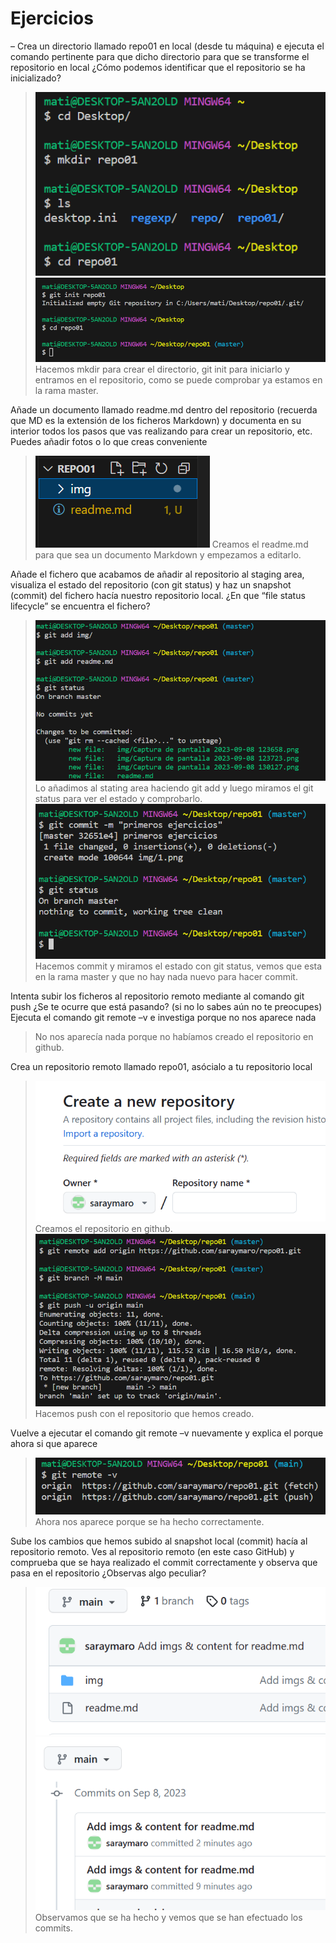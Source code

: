 # Ejercicios

– Crea un directorio llamado repo01 en local (desde tu máquina) e ejecuta el comando
pertinente para que dicho directorio para que se transforme el repositorio en local ¿Cómo podemos
identificar que el repositorio se ha inicializado?
> ![Alt text](<img/Captura de pantalla 2023-09-08 123723.png>)
> ![Alt text](<img/Captura de pantalla 2023-09-08 123658.png>)
> Hacemos mkdir para crear el directorio, git init para iniciarlo y entramos en el repositorio, como se puede comprobar ya estamos en la rama master.

 Añade un documento llamado readme.md dentro del repositorio (recuerda que MD es la
extensión de los ficheros Markdown) y documenta en su interior todos los pasos que vas realizando para
crear un repositorio, etc. Puedes añadir fotos o lo que creas conveniente
> ![Alt text](<img/Captura de pantalla 2023-09-08 130127.png>)
> Creamos el readme.md para que sea un documento Markdown y empezamos a editarlo.

Añade el fichero que acabamos de añadir al repositorio al staging area, visualiza el estado del
repositorio (con git status) y haz un snapshot (commit) del fichero hacía nuestro repositorio local. ¿En que “file status lifecycle” se encuentra el fichero?
> ![Alt text](img/1.png)
> Lo añadimos al stating area haciendo git add y luego miramos el git status para ver el estado y comprobarlo.
> ![Alt text](img/2.png)
> Hacemos commit y miramos el estado con git status, vemos que esta en la rama master y que no hay nada nuevo para hacer commit. 

Intenta subir los ficheros al repositorio remoto mediante al comando git push ¿Se te ocurre que está pasando? (si no lo sabes aún no te preocupes)
Ejecuta el comando git remote –v e investiga porque no nos aparece nada

>No nos aparecía nada porque no habíamos creado el repositorio en github.

Crea un repositorio remoto llamado repo01, asócialo a tu repositorio local
>![Alt text](img/4.png)
Creamos el repositorio en github.
>![Alt text](img/3.png)
Hacemos push con el repositorio que hemos creado.

Vuelve a ejecutar el comando git remote –v nuevamente y explica el porque ahora si que aparece
>![Alt text](img/5.png)
>Ahora nos aparece porque se ha hecho correctamente.

Sube los cambios que hemos subido al snapshot local (commit) hacía al repositorio remoto.  Ves al repositorio remoto (en este caso GitHub) y comprueba que se haya realizado el commit
correctamente y observa que pasa en el repositorio ¿Observas algo peculiar?
>![Alt text](img/6.png)
>![Alt text](img/7.png)
Observamos que se ha hecho y vemos que se han efectuado los commits.



